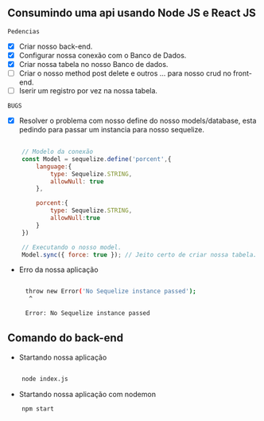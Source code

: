 ## Consumindo uma api usando Node JS e React JS

` Pedencias `

- [x] Criar nosso back-end.
- [x] Configurar nossa conexão com o Banco de Dados.
- [x] Criar nossa tabela no nosso Banco de dados.
- [ ] Criar o nosso method post delete e outros ... para nosso crud no front-end.
- [ ] Iserir um registro por vez na nossa tabela.

` BUGS `

- [x] Resolver o problema com nosso define do nosso models/database, esta pedindo para passar um instancia para nosso sequelize.

``` javascript
	
	// Modelo da conexão
	const Model = sequelize.define('porcent',{
		language:{
			type: Sequelize.STRING,
			allowNull: true
		},

		porcent:{
			type: Sequelize.STRING,
			allowNull:true
		}
	})

	// Executando o nosso model.
	Model.sync({ force: true }); // Jeito certo de criar nossa tabela.

```

* Erro da nossa aplicação

``` bash

	 throw new Error('No Sequelize instance passed');
      ^

     Error: No Sequelize instance passed
```

## Comando do back-end

* Startando nossa aplicação

``` bash

	node index.js
```


* Startando nossa aplicação com nodemon

``` bash
	npm start 

```
